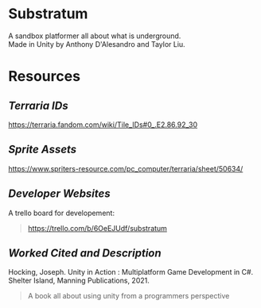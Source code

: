 # Substratum
A sandbox platformer all about what is underground.  
Made in Unity by Anthony D'Alesandro and Taylor Liu.

# Resources  
## *Terraria IDs*
https://terraria.fandom.com/wiki/Tile_IDs#0_.E2.86.92_30

## *Sprite Assets*
https://www.spriters-resource.com/pc_computer/terraria/sheet/50634/

## *Developer Websites*  
A trello board for developement:  
>https://trello.com/b/6OeEJUdf/substratum  
  
## *Worked Cited and Description* 
Hocking, Joseph. Unity in Action : Multiplatform Game Development in C#. Shelter Island, Manning Publications, 2021.
>A book all about using unity from a programmers perspective
  
